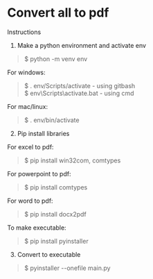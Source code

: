# Convert all to pdf

Instructions

1. Make a python environment and activate env  
> $ python -m venv env  

For windows:  
> $ . env/Scripts/activate - using gitbash  
> $ env\Scripts\activate.bat - using cmd  

For mac/linux:  
> $ . env/bin/activate  

2. Pip install libraries  

For excel to pdf:  
> $ pip install win32com, comtypes  

For powerpoint to pdf:  
> $ pip install comtypes  

For word to pdf:  
> $ pip install docx2pdf  

To make executable:  
> $ pip install pyinstaller  


3. Convert to executable  
> $ pyinstaller --onefile main.py  
